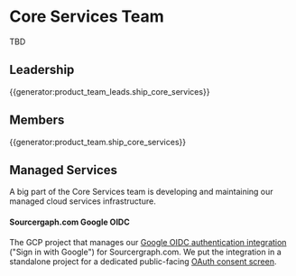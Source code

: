 # Core Services Team

TBD

## Leadership

{{generator:product_team_leads.ship_core_services}}

## Members

{{generator:product_team.ship_core_services}}

## Managed Services

A big part of the Core Services team is developing and maintaining our managed cloud services infrastructure.

#### Sourcergaph.com Google OIDC

The GCP project that manages our [Google OIDC authentication integration](https://console.cloud.google.com/apis/credentials/oauthclient/394401733494-3ekkk0qr3qvg7b3l1imqcgsh3ej710eq.apps.googleusercontent.com?project=sourcegraph-com-ggl-oidc) ("Sign in with Google") for Sourcergraph.com. We put the integration in a standalone project for a dedicated public-facing [OAuth consent screen](https://console.cloud.google.com/apis/credentials/consent?project=sourcegraph-com-ggl-oidc).
